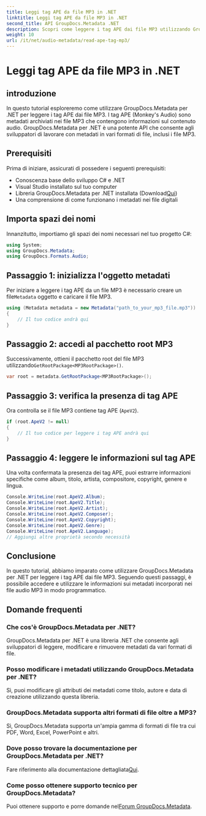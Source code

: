 ```yaml
---
title: Leggi tag APE da file MP3 in .NET
linktitle: Leggi tag APE da file MP3 in .NET
second_title: API GroupDocs.Metadata .NET
description: Scopri come leggere i tag APE dai file MP3 utilizzando GroupDocs.Metadata per .NET. Esplora l'estrazione dei metadati in C# con indicazioni dettagliate.
weight: 10
url: /it/net/audio-metadata/read-ape-tag-mp3/
---
```


# Leggi tag APE da file MP3 in .NET

## introduzione
In questo tutorial esploreremo come utilizzare GroupDocs.Metadata per .NET per leggere i tag APE dai file MP3. I tag APE (Monkey's Audio) sono metadati archiviati nei file MP3 che contengono informazioni sul contenuto audio. GroupDocs.Metadata per .NET è una potente API che consente agli sviluppatori di lavorare con metadati in vari formati di file, inclusi i file MP3.
## Prerequisiti
Prima di iniziare, assicurati di possedere i seguenti prerequisiti:
- Conoscenza base dello sviluppo C# e .NET
- Visual Studio installato sul tuo computer
-  Libreria GroupDocs.Metadata per .NET installata (Download[Qui](https://releases.groupdocs.com/metadata/net/))
- Una comprensione di come funzionano i metadati nei file digitali

## Importa spazi dei nomi
Innanzitutto, importiamo gli spazi dei nomi necessari nel tuo progetto C#:
```csharp
using System;
using GroupDocs.Metadata;
using GroupDocs.Formats.Audio;
```
## Passaggio 1: inizializza l'oggetto metadati
 Per iniziare a leggere i tag APE da un file MP3 è necessario creare un file`Metadata` oggetto e caricare il file MP3.
```csharp
using (Metadata metadata = new Metadata("path_to_your_mp3_file.mp3"))
{
    // Il tuo codice andrà qui
}
```
## Passaggio 2: accedi al pacchetto root MP3
 Successivamente, ottieni il pacchetto root del file MP3 utilizzando`GetRootPackage<MP3RootPackage>()`.
```csharp
var root = metadata.GetRootPackage<MP3RootPackage>();
```
## Passaggio 3: verifica la presenza di tag APE
Ora controlla se il file MP3 contiene tag APE (`ApeV2`).
```csharp
if (root.ApeV2 != null)
{
    // Il tuo codice per leggere i tag APE andrà qui
}
```
## Passaggio 4: leggere le informazioni sul tag APE
Una volta confermata la presenza dei tag APE, puoi estrarre informazioni specifiche come album, titolo, artista, compositore, copyright, genere e lingua.
```csharp
Console.WriteLine(root.ApeV2.Album);
Console.WriteLine(root.ApeV2.Title);
Console.WriteLine(root.ApeV2.Artist);
Console.WriteLine(root.ApeV2.Composer);
Console.WriteLine(root.ApeV2.Copyright);
Console.WriteLine(root.ApeV2.Genre);
Console.WriteLine(root.ApeV2.Language);
// Aggiungi altre proprietà secondo necessità
```

## Conclusione
In questo tutorial, abbiamo imparato come utilizzare GroupDocs.Metadata per .NET per leggere i tag APE dai file MP3. Seguendo questi passaggi, è possibile accedere e utilizzare le informazioni sui metadati incorporati nei file audio MP3 in modo programmatico.

## Domande frequenti
### Che cos'è GroupDocs.Metadata per .NET?
GroupDocs.Metadata per .NET è una libreria .NET che consente agli sviluppatori di leggere, modificare e rimuovere metadati da vari formati di file.
### Posso modificare i metadati utilizzando GroupDocs.Metadata per .NET?
Sì, puoi modificare gli attributi dei metadati come titolo, autore e data di creazione utilizzando questa libreria.
### GroupDocs.Metadata supporta altri formati di file oltre a MP3?
Sì, GroupDocs.Metadata supporta un'ampia gamma di formati di file tra cui PDF, Word, Excel, PowerPoint e altri.
### Dove posso trovare la documentazione per GroupDocs.Metadata per .NET?
 Fare riferimento alla documentazione dettagliata[Qui](https://tutorials.groupdocs.com/metadata/net/).
### Come posso ottenere supporto tecnico per GroupDocs.Metadata?
 Puoi ottenere supporto e porre domande nel[Forum GroupDocs.Metadata](https://forum.groupdocs.com/c/metadata/14).